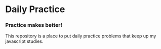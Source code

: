 # Daily Practice

### Practice makes better!

This repository is a place to put daily practice problems that keep up my javascript studies.
